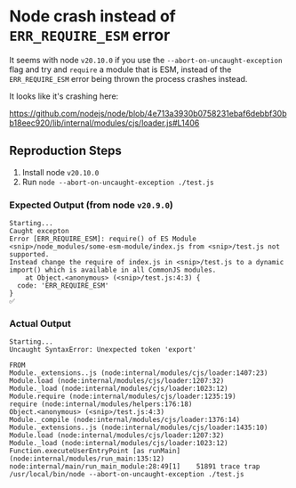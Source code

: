 # Node crash instead of `ERR_REQUIRE_ESM` error

It seems with node `v20.10.0` if you use the `--abort-on-uncaught-exception` flag and try and `require` a module that is ESM, instead of the `ERR_REQUIRE_ESM` error being thrown the process crashes instead. 

It looks like it's crashing here:

https://github.com/nodejs/node/blob/4e713a3930b0758231ebaf6debbf30bb18eec920/lib/internal/modules/cjs/loader.js#L1406

## Reproduction Steps
1. Install node `v20.10.0`
2. Run `node --abort-on-uncaught-exception ./test.js`

### Expected Output (from node `v20.9.0`)
```
Starting...
Caught excepton
Error [ERR_REQUIRE_ESM]: require() of ES Module <snip>/node_modules/some-esm-module/index.js from <snip>/test.js not supported.
Instead change the require of index.js in <snip>/test.js to a dynamic import() which is available in all CommonJS modules.
    at Object.<anonymous> (<snip>/test.js:4:3) {
  code: 'ERR_REQUIRE_ESM'
}
✅
```

### Actual Output
```
Starting...
Uncaught SyntaxError: Unexpected token 'export'

FROM
Module._extensions..js (node:internal/modules/cjs/loader:1407:23)
Module.load (node:internal/modules/cjs/loader:1207:32)
Module._load (node:internal/modules/cjs/loader:1023:12)
Module.require (node:internal/modules/cjs/loader:1235:19)
require (node:internal/modules/helpers:176:18)
Object.<anonymous> (<snip>/test.js:4:3)
Module._compile (node:internal/modules/cjs/loader:1376:14)
Module._extensions..js (node:internal/modules/cjs/loader:1435:10)
Module.load (node:internal/modules/cjs/loader:1207:32)
Module._load (node:internal/modules/cjs/loader:1023:12)
Function.executeUserEntryPoint [as runMain] (node:internal/modules/run_main:135:12)
node:internal/main/run_main_module:28:49[1]    51891 trace trap  /usr/local/bin/node --abort-on-uncaught-exception ./test.js
```
